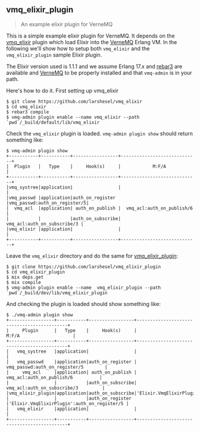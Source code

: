 ## vmq_elixir_plugin

> An example elixir plugin for VerneMQ

This is a simple example elixir plugin for VerneMQ. It depends on the
[vmq_elixir](https://github.com/larshesel/vmq_elixir) plugin which load Elixir
into the [VerneMQ](https://verne.mq/) Erlang VM. In the following we'll show how
to setup both `vmq_elixir` and the `vmq_elixir_plugin` sample Elixir plugin.

The Elixir version used is 1.1.1 and we assume Erlang 17.x and
[rebar3](http://www.rebar3.org/) are available and [VerneMQ](https://verne.mq/)
to be properly installed and that `vmq-admin` is in your path.

Here's how to do it. First setting up vmq_elixir

```shell
$ git clone https://github.com/larshesel/vmq_elixir
$ cd vmq_elixir
$ rebar3 compile
$ vmq-admin plugin enable --name vmq_elixir --path `pwd`/_build/default/lib/vmq_elixir

```

Check the `vmq_elixir` plugin is loaded. `vmq-admin plugin show`
should return something like:

```shell
$ vmq-admin plugin show
+-----------+-----------+-----------------+-----------------------------+
|  Plugin   |   Type    |     Hook(s)     |            M:F/A            |
+-----------+-----------+-----------------+-----------------------------+
|vmq_systree|application|                 |                             |
|vmq_passwd |application|auth_on_register |vmq_passwd:auth_on_register/5|
|  vmq_acl  |application| auth_on_publish |  vmq_acl:auth_on_publish/6  |
|           |           |auth_on_subscribe| vmq_acl:auth_on_subscribe/3 |
|vmq_elixir |application|                 |                             |
+-----------+-----------+-----------------+-----------------------------+
```

Leave the `vmq_elixir` directory and do the same for
[vmq_elixir_plugin](https://github.com/larshesel/vmq_elixir_plugin):

```shell
$ git clone https://github.com/larshesel/vmq_elixir_plugin
$ cd vmq_elixir_plugin
$ mix deps.get
$ mix compile
$ vmq-admin plugin enable --name  vmq_elixir_plugin --path `pwd`/_build/dev/lib/vmq_elixir_plugin
```

And checking the plugin is loaded should show something like:

```shell
$ ./vmq-admin plugin show
+-----------------+-----------+-----------------+--------------------------------------------+
|     Plugin      |   Type    |     Hook(s)     |                   M:F/A                    |
+-----------------+-----------+-----------------+--------------------------------------------+
|   vmq_systree   |application|                 |                                            |
|   vmq_passwd    |application|auth_on_register |       vmq_passwd:auth_on_register/5        |
|     vmq_acl     |application| auth_on_publish |         vmq_acl:auth_on_publish/6          |
|                 |           |auth_on_subscribe|        vmq_acl:auth_on_subscribe/3         |
|vmq_elixir_plugin|application|auth_on_subscribe|'Elixir.VmqElixirPlugin':auth_on_subscribe/3|
|                 |           |auth_on_register |'Elixir.VmqElixirPlugin':auth_on_register/5 |
|   vmq_elixir    |application|                 |                                            |
+-----------------+-----------+-----------------+--------------------------------------------+
```

